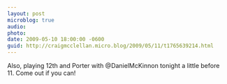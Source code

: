 ```yaml
---
layout: post
microblog: true
audio: 
photo: 
date: 2009-05-10 18:00:00 -0600
guid: http://craigmcclellan.micro.blog/2009/05/11/t1765639214.html
---
```

Also, playing 12th and Porter with @DanielMcKinnon tonight a little before 11. Come out if you can!

